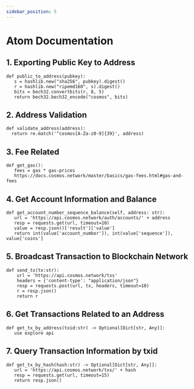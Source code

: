 ```yaml
---
sidebar_position: 5
---
```


# Atom Documentation

## 1. Exporting Public Key to Address

```
def public_to_address(pubkey):
   s = hashlib.new("sha256", pubkey).digest()
   r = hashlib.new("ripemd160", s).digest()
   bits = bech32.convertbits(r, 8, 5)
   return bech32.bech32_encode("cosmos", bits)
```

## 2. Address Validation

```
def validate_address(address):
  return re.match('^cosmos[A-Za-z0-9]{39}', address)
```

## 3. Fee Related

```
def get_gas():
   fees = gas * gas-prices
   https://docs.cosmos.network/master/basics/gas-fees.html#gas-and-fees 
```

## 4. Get Account Information and Balance

```
def get_account_number_sequence_balance(self, address: str):
   url = 'https://api.cosmos.network/auth/accounts/' + address
   resp = requests.get(url, timeout=10)
   value = resp.json()['result']['value']
   return int(value['account_number']), int(value['sequence']), value['coins']    
```

## 5. Broadcast Transaction to Blockchain Network

```
def send_tx(tx:str):
    url = 'https://api.cosmos.network/txs'
    headers = {'content-type': "application/json"}
    resp = requests.post(url, tx, headers, timeout=10)
    r = resp.json()
    return r
```

## 6. Get Transactions Related to an Address

```
def get_tx_by_address(txid:str) -> Optional[Dict[str, Any]]:
   use explore api 
```

## 7. Query Transaction Information by txid

```
def get_tx_by_hash(hash:str) -> Optional[Dict[str, Any]]:
   url = 'https://api.cosmos.network/txs/' + hash
   resp = requests.get(url, timeout=15)
   return resp.json()
```